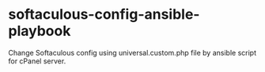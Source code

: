 # softaculous-config-ansible-playbook
Change Softaculous config using universal.custom.php file by ansible script for cPanel server.
